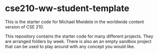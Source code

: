 # cse210-ww-student-template
This is the starter code for Michael Mwidete in the worldwide content version of CSE 210.

This repository contains the starter code for many different projects. They are arranged folders by week. There is also an an empty sandbox project that can be used to play around with any concept you would like.
